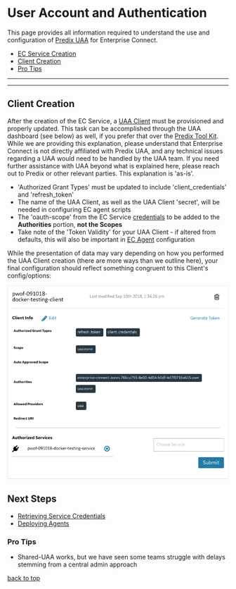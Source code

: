 # User Account and Authentication
This page provides all information required to understand the use and configuration of [Predix UAA](https://www.predix.io/services/service.html?id=1172) for Enterprise Connect.

* [EC Service Creation](./subscription.md)
* [Client Creation](#client-creation)
* [Pro Tips](#pro-tips)

---
---

## Client Creation
After the creation of the EC Service, a [UAA Client](https://predix-toolkit.run.aws-usw02-pr.ice.predix.io/) must be provisioned and properly updated. This task can be accomplished through the UAA dashboard (see below) as well, if you prefer that over the [Predix Tool Kit](https://predix-toolkit.run.aws-usw02-pr.ice.predix.io/). While we are providing this explanation, please understand that Enterprise Connect is not directly affiliated with Predix UAA, and any technical issues regarding a UAA would need to be handled by the UAA team. If you need further assistance with UAA beyond what is explained here, please reach out to Predix or other relevant parties. This explanation is 'as-is'.

- 'Authorized Grant Types' must be updated to include 'client_credentials' and 'refresh_token'
- The name of the UAA Client, as well as the UAA Client 'secret', will be needed in configuring EC agent scripts
- The 'oauth-scope' from the EC Service [credentials](./service-credentials.md) to be added to the **Authorities** portion, **not the Scopes**
- Take note of the 'Token Validity' for your UAA Client - if altered from defaults, this will also be important in [EC Agent](./agents.md) configuration

While the presentation of data may vary depending on how you performed the UAA Client creation (there are more ways than we outline here), your final configuration should reflect something congruent to this Client's config/options:

![Properly Configured UAA Client](../images/uaaClientConfig.png)

## Next Steps
* [Retrieving Service Credentials](./service-credentials.md)
* [Deploying Agents](./agents.md)
 
### Pro Tips
- Shared-UAA works, but we have seen some teams struggle with delays stemming from a central admin approach

[back to top](#user-account-and-authentication)